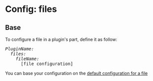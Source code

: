 # Config: files

## Base

To configure a file in a plugin's part, define it as follow:

<pre class="syntax yaml">
<em>PluginName:</em>
  <em>files:</em>
    <em>fileName:</em>
      [file configuration]
</pre>

You can base your configuration on the [default configuration for a file](help_config_defaults.md#file)